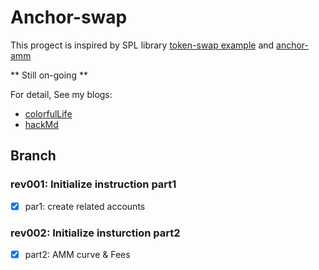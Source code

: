 # Anchor-swap

This progect is inspired by SPL library [token-swap example](https://github.com/solana-labs/solana-program-library/tree/master/token-swap) and [anchor-amm](https://github.com/ironaddicteddog/anchor-amm)

** Still on-going **

For detail, See my blogs:

- [colorfulLife]()
- [hackMd](https://hackmd.io/@happyeric77/S1Xh1ja-q)

## Branch

### rev001: Initialize instruction part1

- [x] par1: create related accounts

### rev002: Initialize insturction part2

- [x] part2: AMM curve & Fees
